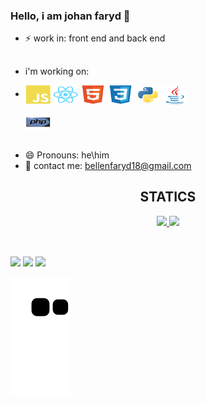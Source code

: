 ### Hello, i am johan faryd 👋

- ⚡ work in: front end and back end

##
- i'm working on: 

 - <img align="center" alt="faryd-Js" height="30" width="40" src="https://raw.githubusercontent.com/devicons/devicon/master/icons/javascript/javascript-plain.svg">   <img align="center" alt="faryd-React" height="30" width="40" src="https://raw.githubusercontent.com/devicons/devicon/master/icons/react/react-original.svg"> 
 <img align="center" alt="faryd-HTML" height="30" width="40" src="https://raw.githubusercontent.com/devicons/devicon/master/icons/html5/html5-original.svg">   <img align="center" alt="faryd-CSS" height="30" width="40" src="https://raw.githubusercontent.com/devicons/devicon/master/icons/css3/css3-original.svg"> 
   <img align="center" alt="faryd-Python" height="30" width="40" src="https://raw.githubusercontent.com/devicons/devicon/master/icons/python/python-original.svg">  <img align="center" alt="faryd-Python" height="30" width="40" src="https://raw.githubusercontent.com/devicons/devicon/master/icons/java/java-original.svg"> </li><img align="center" alt="faryd-Python" height="30" width="40" src="https://raw.githubusercontent.com/devicons/devicon/master/icons/php/php-original.svg"> </li>
##

- 😄 Pronouns: he\him
- 📇 contact me: bellenfaryd18@gmail.com
##

<div align="center">
<h2 text-aling="center"> STATICS </h2>
  <a href="https://github.com/faryd1808">
  <img height="180em" src="https://github-readme-stats.vercel.app/api?username=faryd1808&show_icons=true&theme=merko&include_all_commits=true&count_private=true"/>
  <img height="180em" src="https://github-readme-stats.vercel.app/api/top-langs/?username=faryd1808&layout=compact&langs_count=7&theme=merko"/>
</div>

<div style="display: inline_block"><br>

##

<a href="https://instagram.com/biker_1808" target="_blank"><img src="https://img.shields.io/badge/-Instagram-%23E4405F?style=for-the-badge&logo=instagram&logoColor=white" target="_blank"></a>
<a href="https://discord.gg/wagxzStdcR" target="_blank"><img src="https://img.shields.io/badge/Discord-7289DA?style=for-the-badge&logo=discord&logoColor=white" target="_blank"></a>  <a href = "mailto:bellenfaryd18@gmail.com"><img src="https://img.shields.io/badge/-Gmail-%23333?style=for-the-badge&logo=gmail&logoColor=white" target="_blank"></a>

![snake animation](https://github.com/rafaballerini/rafaballerini/blob/output/github-contribution-grid-snake.svg)
##
 
  
</div>
